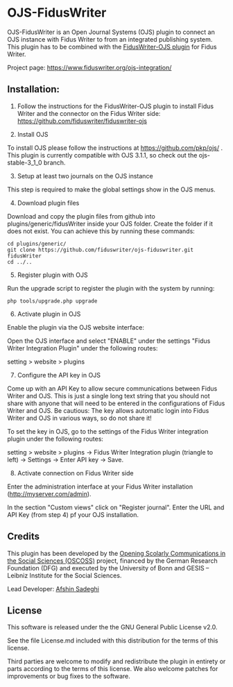 # OJS-FidusWriter

OJS-FidusWriter is an Open Journal Systems (OJS) plugin to connect an OJS instance with Fidus Writer to from an integrated
publishing system.
This plugin has to be combined with the [FidusWriter-OJS plugin](https://github.com/fiduswriter/fiduswriter-ojs) for Fidus Writer.

Project page:
https://www.fiduswriter.org/ojs-integration/


## Installation:

1. Follow the instructions for the FidusWriter-OJS plugin to install Fidus Writer and the connector on the
   Fidus Writer side: https://github.com/fiduswriter/fiduswriter-ojs

2. Install OJS

To install OJS please follow the instructions at https://github.com/pkp/ojs/ . This plugin is currently compatible with OJS 3.1.1, so check out the ojs-stable-3_1_0 branch.

3. Setup at least two journals on the OJS instance

This step is required to make the global settings show in the OJS menus.

4. Download plugin files

Download and copy the plugin files from github into plugins/generic/fidusWriter inside your OJS folder.
Create the folder if it does not exist. You can achieve this by running these commands:

```
cd plugins/generic/
git clone https://github.com/fiduswriter/ojs-fiduswriter.git fidusWriter
cd ../..
```
5. Register plugin with OJS

Run the upgrade script to register the plugin with the system by running:

```
php tools/upgrade.php upgrade
```

6. Activate plugin in OJS

Enable the plugin via the OJS website interface:

Open the OJS interface and select "ENABLE" under the settings "Fidus Writer Integration Plugin" under the following routes:

 setting > website > plugins


7. Configure the API key in OJS

Come up with an API Key to allow secure communications between Fidus Writer and OJS. This is just a single long text string that you should not share with anyone that will need to be entered in the configurations of Fidus Writer and OJS. Be cautious: The key allows automatic login into Fidus Writer and OJS in various ways, so do not share it!

To set the key in OJS, go to the settings of the Fidus Writer integration plugin under the following routes:

setting > website > plugins -> Fidus Writer Integration plugin (triangle to left) -> Settings -> Enter API key -> Save.


8. Activate connection on Fidus Writer side

Enter the administration interface at your Fidus Writer installation (http://myserver.com/admin).

In the section "Custom views" click on "Register journal". Enter the URL and API Key (from step 4) pf your OJS installation.


## Credits

This plugin has been developed by the [Opening Scolarly Communications in the Social Sciences (OSCOSS)](http://www.gesis.org/?id=10714) project, financed by the German Research Foundation (DFG) and executed by the University of Bonn and GESIS – Leibniz Institute for the Social Sciences.

Lead Developer: [Afshin Sadeghi](https://github.com/sadeghiafshin)

## License

This software is released under the the GNU General Public License v2.0.

See the file License.md included with this distribution for the terms of this license.

Third parties are welcome to modify and redistribute the plugin in entirety or parts according to the terms of this license. We also welcome patches for improvements or bug fixes to the software.
